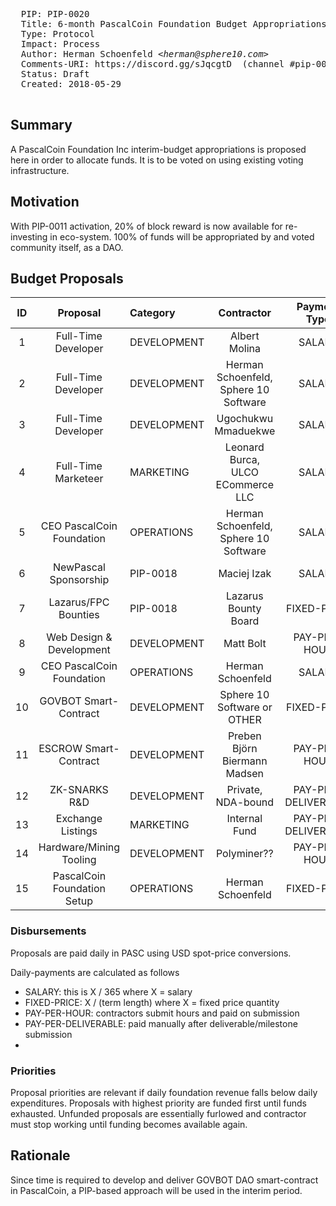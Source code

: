 <pre>
  PIP: PIP-0020
  Title: 6-month PascalCoin Foundation Budget Appropriations
  Type: Protocol
  Impact: Process
  Author: Herman Schoenfeld <i>&lt;herman@sphere10.com&gt;</i>
  Comments-URI: https://discord.gg/sJqcgtD  (channel #pip-0020)
  Status: Draft
  Created: 2018-05-29
 </pre>
 
## Summary

A PascalCoin Foundation Inc interim-budget appropriations is proposed here in order to allocate funds. It is to be voted on using existing voting infrastructure.

## Motivation

With PIP-0011 activation, 20% of block reward is now available for re-investing in eco-system. 100% of funds will be appropriated by and voted community itself, as a DAO.
 
## Budget Proposals

| ID  | Proposal                   | Category       | Contractor                             | Payment Type        | Amount    | Account | PRIORITY |
| :-: | :------------------------: | :------------- | :------------------------------------: | :-----------------: | :-------: | :-----: | :------: |
| 1   | Full-Time Developer        | DEVELOPMENT    | Albert Molina                          | SALARY              | 150k p/a  |         | CRITICAL |
| 2   | Full-Time Developer        | DEVELOPMENT    | Herman Schoenfeld, Sphere 10 Software  | SALARY              | 100k p/a  | 4029-31 | CRITICAL |
| 3   | Full-Time Developer        | DEVELOPMENT    | Ugochukwu Mmaduekwe                    | SALARY              | 70k p/a   |         | CRITICAL |
| 4   | Full-Time Marketeer        | MARKETING      | Leonard Burca, ULCO ECommerce LLC      | SALARY              | 65k p/a   |         | CRITICAL |
| 5   | CEO PascalCoin Foundation  | OPERATIONS     | Herman Schoenfeld, Sphere 10 Software  | SALARY              | 30k p/a   |         | CRITICAL |
| 6   | NewPascal Sponsorship      | PIP-0018       | Maciej Izak                            | SALARY              | 70k p/a   |         | CRITICAL |
| 7   | Lazarus/FPC Bounties       | PIP-0018       | Lazarus Bounty Board                   | FIXED-PRICE         | 50k       |         | LOW      |
| 8   | Web Design & Development   | DEVELOPMENT    | Matt Bolt                              | PAY-PER-HOUR        | 50 p/h    |         | CRITICAL |
| 9   | CEO PascalCoin Foundation  | OPERATIONS     | Herman Schoenfeld                      | SALARY              | 20k p/a   | 4029-31 | HIGH     |
| 10  | GOVBOT Smart-Contract      | DEVELOPMENT    | Sphere 10 Software or OTHER            | FIXED-PRICE         | 50k       |         | HIGH     |
| 11  | ESCROW Smart-Contract      | DEVELOPMENT    | Preben Björn Biermann Madsen           | PAY-PER-HOUR        | 50 p/h    |         | HIGH     |
| 12  | ZK-SNARKS R&D              | DEVELOPMENT    | Private, NDA-bound                     | PAY-PER-DELIVERABLE | 40k       |         | LOW      |
| 13  | Exchange Listings          | MARKETING      | Internal Fund                          | PAY-PER-DELIVERABLE | 100k      |         | LOW      |
| 14  | Hardware/Mining Tooling    | DEVELOPMENT    | Polyminer??                            | PAY-PER-HOUR        | ??        |         | HIGH     |
| 15  | PascalCoin Foundation Setup| OPERATIONS     | Herman Schoenfeld                      | FIXED-PRICE         | 10k       | 4029-31 | LOW      |

### Disbursements

Proposals are paid daily in PASC using USD spot-price conversions.

Daily-payments are calculated as follows
- SALARY: this is X / 365  where X = salary
- FIXED-PRICE: X / (term length) where X = fixed price quantity
- PAY-PER-HOUR: contractors submit hours and paid on submission
- PAY-PER-DELIVERABLE: paid manually after deliverable/milestone submission
- 
### Priorities

Proposal priorities are relevant if daily foundation revenue falls below daily expenditures. Proposals with highest priority are funded first until funds exhausted.
Unfunded proposals are essentially furlowed and contractor must stop working until funding becomes available again.

## Rationale

Since time is required to develop and deliver GOVBOT DAO smart-contract in PascalCoin, a PIP-based approach will be used in the interim period.
